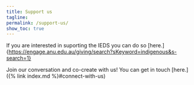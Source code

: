 ```yaml
---
title: Support us
tagline: 
permalink: /support-us/
show_toc: true
---
```


If you are interested in suporting the IEDS you can do so [here.]{https://engage.anu.edu.au/giving/search?sKeyword=indigenous&s-search=1}

Join our conversation and co-create with us! You can get in touch [here.]({% link index.md %}#connect-with-us)
